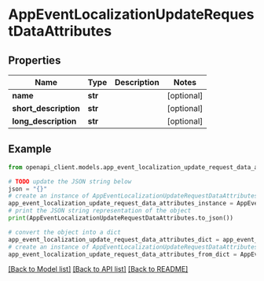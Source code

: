 # AppEventLocalizationUpdateRequestDataAttributes


## Properties

Name | Type | Description | Notes
------------ | ------------- | ------------- | -------------
**name** | **str** |  | [optional] 
**short_description** | **str** |  | [optional] 
**long_description** | **str** |  | [optional] 

## Example

```python
from openapi_client.models.app_event_localization_update_request_data_attributes import AppEventLocalizationUpdateRequestDataAttributes

# TODO update the JSON string below
json = "{}"
# create an instance of AppEventLocalizationUpdateRequestDataAttributes from a JSON string
app_event_localization_update_request_data_attributes_instance = AppEventLocalizationUpdateRequestDataAttributes.from_json(json)
# print the JSON string representation of the object
print(AppEventLocalizationUpdateRequestDataAttributes.to_json())

# convert the object into a dict
app_event_localization_update_request_data_attributes_dict = app_event_localization_update_request_data_attributes_instance.to_dict()
# create an instance of AppEventLocalizationUpdateRequestDataAttributes from a dict
app_event_localization_update_request_data_attributes_from_dict = AppEventLocalizationUpdateRequestDataAttributes.from_dict(app_event_localization_update_request_data_attributes_dict)
```
[[Back to Model list]](../README.md#documentation-for-models) [[Back to API list]](../README.md#documentation-for-api-endpoints) [[Back to README]](../README.md)


